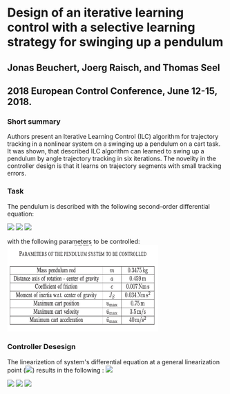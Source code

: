 # Design of an iterative learning control with a selective learning strategy for swinging up a pendulum
## Jonas Beuchert, Joerg Raisch, and Thomas Seel
## 2018 European Control Conference, June 12-15, 2018.

### Short summary
Authors present an Iterative Learning Control (ILC) algorithm for trajectory tracking in a nonlinear system on a swinging up a pendulum on a cart task.
It was shown, that described ILC algorithm can learned to swing up a pendulum by angle trajectory tracking in six iterations. 
The novelity in the controller design is that it learns on trajectory segments with small tracking errors.

### Task
The pendulum is described with the following second-order differential equation:


 <img src="https://render.githubusercontent.com/render/math?math=\ddot{y}=c_1(c_2(\ddot{u}*cos(y)%2B g*sin(y))-c*\dot{y})">

<img src="https://render.githubusercontent.com/render/math?math=c_{1}=\frac{1}{J_{s}%2Bm*a{2}}">

<img src="https://render.githubusercontent.com/render/math?math=c_{2}=m*a">

with the following parameters to be controlled:
<img src="https://github.com/neuroinfo-os/CLCML/blob/master/docs/images/pendulum_param.png" height="200px" width="350px" >



### Controller Desesign

The linearizetion of system's differential equation at a general linearization point (<img src="https://render.githubusercontent.com/render/math?math=(y_S, \dot{y_S}, \ddot{y_S})">) results in the following :
<img src="https://render.githubusercontent.com/render/math?math=\ddot{y}= -\alpha_0(y-y_s)-\alpha_1(\dot{y}-\dot{y_S})%2B\beta_2(\ddot{u}-\ddot{u_S})">

<img src="https://render.githubusercontent.com/render/math?math=\alpha_0=-c_1*c_2(-\ddot{u_S}*\sin(y_S)%2Bg*cos(y_S))">


<img src="https://render.githubusercontent.com/render/math?math=\alpha_1=c_1*c_2">


<img src="https://render.githubusercontent.com/render/math?math=\beta_2=c_1*c_2*cos(y_S)">




























